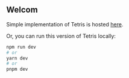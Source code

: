 
## Welcom
Simple implementation of Tetris is hosted [here]().

Or, you can run this version of Tetris locally:

```bash
npm run dev
# or
yarn dev
# or
pnpm dev
```

